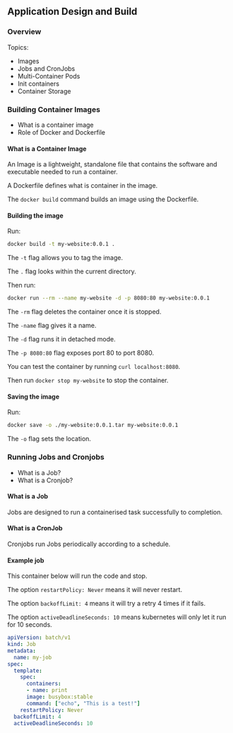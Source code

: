 ## Application Design and Build

### Overview

Topics:

- Images
- Jobs and CronJobs
- Multi-Container Pods
- Init containers
- Container Storage

### Building Container Images

- What is a container image
- Role of Docker and Dockerfile

#### What is a Container Image

An Image is a lightweight, standalone file that contains the software and executable needed to run a container.

A Dockerfile defines what is container in the image.

The `docker build` command builds an image using the Dockerfile.

#### Building the image

Run:

```bash
docker build -t my-website:0.0.1 .
```

The `-t` flag allows you to tag the image.

The `.` flag looks within the current directory.

Then run:

```bash
docker run --rm --name my-website -d -p 8080:80 my-website:0.0.1
```

The `-rm` flag deletes the container once it is stopped.

The `-name` flag gives it a name.

The `-d` flag runs it in detached mode.

The `-p 8080:80` flag exposes port 80 to port 8080.

You can test the container by running `curl localhost:8080`.

Then run `docker stop my-website` to stop the container.

#### Saving the image

Run:

```bash
docker save -o ./my-website:0.0.1.tar my-website:0.0.1
```

The `-o` flag sets the location.

### Running Jobs and Cronjobs

- What is a Job?
- What is a Cronjob?

#### What is a Job

Jobs are designed to run a containerised task successfully to completion.

#### What is a CronJob

Cronjobs run Jobs periodically according to a schedule.

#### Example job

This container below will run the code and stop.

The option `restartPolicy: Never` means it will never restart.

The option `backoffLimit: 4` means it will try a retry 4 times if it fails.

The option `activeDeadlineSeconds: 10` means kubernetes will only let it run for 10 seconds.

```YAML
apiVersion: batch/v1
kind: Job
metadata:
  name: my-job
spec:
  template:
    spec:
      containers:
      - name: print
      image: busybox:stable
      command: ["echo", "This is a test!"]
    restartPolicy: Never
  backoffLimit: 4
  activeDeadlineSeconds: 10
```



```bash

```

```bash

```

```bash

```

```bash

```